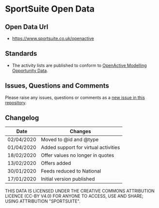 # SportSuite Open Data

## Open Data Url
- https://www.sportsuite.co.uk/openactive

## Standards
- The activity lists are published to conform to [OpenActive Modelling Opportunity Data](https://www.openactive.io/modelling-opportunity-data/).
## Issues, Questions and Comments
Please raise any issues, questions or comments as a [new issue in this repository](https://github.com/cuttlefishers/opendata/issues).

## Changelog

| Date | Changes |
|---|---|
| 02/04/2020 | Moved to @id and @type |
| 01/04/2020 | Added support for virtual activities |
| 18/02/2020 | Offer values no longer in quotes |
| 13/02/2020 | Offers added |
| 30/01/2020 | Feeds reduced to National |
| 17/01/2020 | Initial version published |

THIS DATA IS LICENSED UNDER THE CREATIVE COMMONS ATTRIBUTION LICENCE (CC-BY V4.0) FOR ANYONE TO ACCESS, USE AND SHARE; USING ATTRIBUTION "SPORTSUITE".
